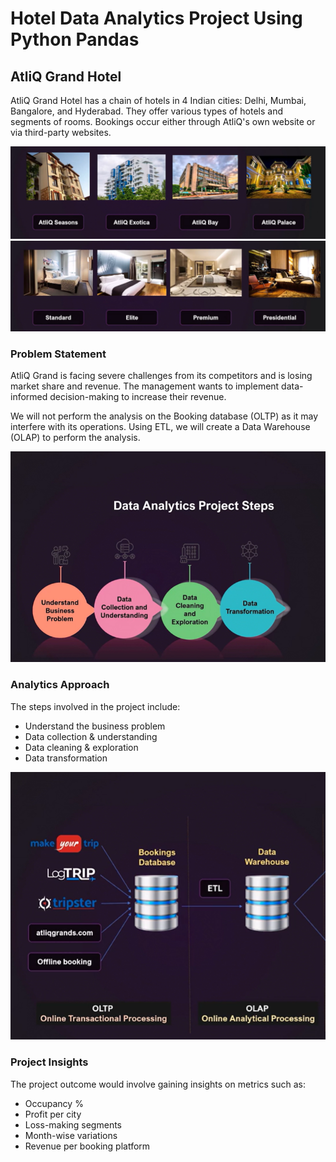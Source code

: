 # Hotel Data Analytics Project Using Python Pandas

## AtliQ Grand Hotel

AtliQ Grand Hotel has a chain of hotels in 4 Indian cities: Delhi, Mumbai, Bangalore, and Hyderabad. They offer various types of hotels and segments of rooms. Bookings occur either through AtliQ's own website or via third-party websites.

![Hotel Types](https://github.com/SajalVats/Python-Hotel-Data-Analytics/blob/main/Types%20of%20Hotels.png)
![Hotel Rooms](https://github.com/SajalVats/Python-Hotel-Data-Analytics/blob/main/Types%20of%20Rooms.png)

### Problem Statement

AtliQ Grand is facing severe challenges from its competitors and is losing market share and revenue. The management wants to implement data-informed decision-making to increase their revenue.

We will not perform the analysis on the Booking database (OLTP) as it may interfere with its operations. Using ETL, we will create a Data Warehouse (OLAP) to perform the analysis.

![Analytics Process](https://github.com/SajalVats/Python-Hotel-Data-Analytics/blob/main/Steps%20in%20Analytics.png)

### Analytics Approach

The steps involved in the project include:

- Understand the business problem
- Data collection & understanding
- Data cleaning & exploration
- Data transformation

![Steps Involved](https://github.com/SajalVats/Python-Hotel-Data-Analytics/blob/main/OLAP%20Data%20Warehouse.png)

### Project Insights

The project outcome would involve gaining insights on metrics such as:

- Occupancy %
- Profit per city
- Loss-making segments
- Month-wise variations
- Revenue per booking platform
